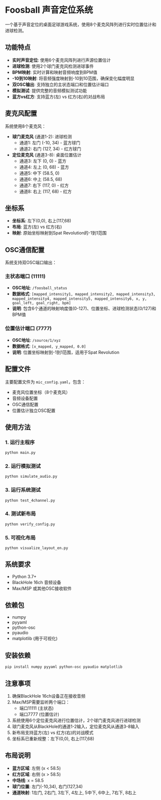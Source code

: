 # Foosball 声音定位系统

一个基于声音定位的桌面足球游戏系统，使用8个麦克风阵列进行实时位置估计和进球检测。

## 功能特点

- **实时声音定位**: 使用6个麦克风阵列进行声源位置估计
- **进球检测**: 使用2个球门麦克风检测进球事件
- **BPM映射**: 实时计算和映射音频响度到BPM值
- **-10到10映射**: 将音频强度映射到-10到10范围，确保变化幅度明显
- **双OSC输出**: 支持独立的主状态端口和位置估计端口
- **模拟测试**: 提供完整的音频模拟测试功能
- **蓝方vs红方**: 支持蓝方(左) vs 红方(右)的对战布局

## 麦克风配置

系统使用8个麦克风：
- **球门麦克风** (通道1-2): 进球检测
  - 通道1: 左门 (-10, 34) - 蓝方球门
  - 通道2: 右门 (127, 34) - 红方球门
- **定位麦克风** (通道3-8): 桌面位置估计
  - 通道3: 左下 (0, 0) - 蓝方
  - 通道4: 左上 (0, 68) - 蓝方
  - 通道5: 中下 (58.5, 0)
  - 通道6: 中上 (58.5, 68)
  - 通道7: 右下 (117, 0) - 红方
  - 通道8: 右上 (117, 68) - 红方

## 坐标系

- **坐标系**: 左下(0,0), 右上(117,68)
- **布局**: 蓝方(左) vs 红方(右)
- **映射**: 原始坐标映射到Spat Revolution的-1到1范围

## OSC通信配置

系统支持双OSC端口输出：

### 主状态端口 (11111)
- **OSC地址**: `/foosball_status`
- **数据格式**: `[mapped_intensity1, mapped_intensity2, mapped_intensity3, mapped_intensity4, mapped_intensity5, mapped_intensity6, x, y, goal_left, goal_right, bpm]`
- **说明**: 包含6个通道的映射响度值(0-127)、位置坐标、进球检测状态(0/127)和BPM值

### 位置估计端口 (7777)
- **OSC地址**: `/source/1/xyz`
- **数据格式**: `[x_mapped, y_mapped, 0.0]`
- **说明**: 位置坐标映射到-1到1范围，适用于Spat Revolution

## 配置文件

主要配置文件为 `mic_config.yaml`，包含：

- 麦克风位置坐标（8个麦克风）
- 音频设备配置
- OSC通信配置
- 位置估计独立OSC配置

## 使用方法

### 1. 运行主程序
```bash
python main.py
```

### 2. 运行模拟测试
```bash
python simulate_audio.py
```

### 3. 运行系统测试
```bash
python test_4channel.py
```

### 4. 测试新布局
```bash
python verify_config.py
```

### 5. 可视化布局
```bash
python visualize_layout_en.py
```

## 系统要求

- Python 3.7+
- BlackHole 16ch 音频设备
- Max/MSP 或其他OSC接收软件

## 依赖包

- numpy
- pyyaml
- python-osc
- pyaudio
- matplotlib (用于可视化)

## 安装依赖

```bash
pip install numpy pyyaml python-osc pyaudio matplotlib
```

## 注意事项

1. 确保BlackHole 16ch设备正在接收音频
2. Max/MSP需要监听两个端口：
   - 端口11111 (主状态)
   - 端口7777 (位置估计)
3. 系统使用6个定位麦克风进行位置估计，2个球门麦克风进行进球检测
4. 球门麦克风从BlackHole的通道1-2输入，定位麦克风从通道3-8输入
5. 新布局支持蓝方(左) vs 红方(右)的对战模式
6. 坐标系已重新规整：左下(0,0), 右上(117,68)

## 布局说明

- **蓝方区域**: 左侧 (x < 58.5)
- **红方区域**: 右侧 (x > 58.5)
- **中场线**: x = 58.5
- **球门位置**: 左门(-10,34), 右门(127,34)
- **通道映射**: 1左门, 2右门, 3左下, 4左上, 5中下, 6中上, 7右下, 8右上